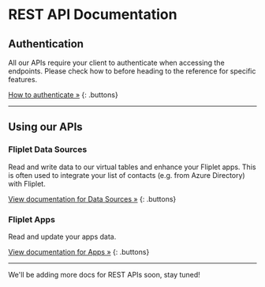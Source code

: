 # REST API Documentation

## Authentication

All our APIs require your client to authenticate when accessing the endpoints. Please check how to before heading to the reference for specific features.

[How to authenticate »](REST-API/authenticate.md)
{: .buttons}

---

## Using our APIs

### Fliplet Data Sources

Read and write data to our virtual tables and enhance your Fliplet apps. This is often used to integrate your list of contacts (e.g. from Azure Directory) with Fliplet.

[View documentation for Data Sources »](REST-API/fliplet-datasources.md)
{: .buttons}

### Fliplet Apps

Read and update your apps data.

[View documentation for Apps »](REST-API/fliplet-apps.md)
{: .buttons}

---

We'll be adding more docs for REST APIs soon, stay tuned!